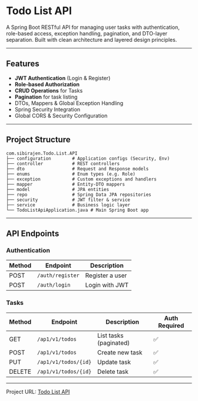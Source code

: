 # Todo List API

A Spring Boot RESTful API for managing user tasks with authentication, role-based access, exception handling, pagination, and DTO-layer separation. Built with clean architecture and layered design principles.

---

## Features

- **JWT Authentication** (Login & Register)
- **Role-based Authorization**
- **CRUD Operations** for Tasks
- **Pagination** for task listing
- DTOs, Mappers & Global Exception Handling
- Spring Security Integration
- Global CORS & Security Configuration

---

## Project Structure

```
com.sibirajen.Todo.List.API
├── configuration        # Application configs (Security, Env)
├── controller           # REST controllers
├── dto                  # Request and Response models
├── enums                # Enum types (e.g. Role)
├── exception            # Custom exceptions and handlers
├── mapper               # Entity-DTO mappers
├── model                # JPA entities
├── repo                 # Spring Data JPA repositories
├── security             # JWT filter & service
├── service              # Business logic layer
└── TodoListApiApplication.java # Main Spring Boot app
```

---

## API Endpoints

### Authentication

| Method | Endpoint         | Description      |
|--------|------------------|------------------|
| POST   | `/auth/register` | Register a user  |
| POST   | `/auth/login`    | Login with JWT   |

### Tasks

| Method | Endpoint             | Description            | Auth Required |
|--------|----------------------|------------------------|---------------|
| GET    | `/ap1/v1/todos`      | List tasks (paginated) | ✅             |
| POST   | `/ap1/v1/todos`      | Create new task        | ✅             |
| PUT    | `/ap1/v1/todos/{id}` | Update task            | ✅             |
| DELETE | `/ap1/v1/todos/{id}` | Delete task            | ✅             |

---

Project URL: [Todo List API](https://roadmap.sh/projects/todo-list-api)

